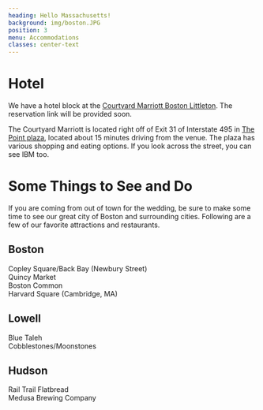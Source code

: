 ```yaml
---
heading: Hello Massachusetts!
background: img/boston.JPG
position: 3
menu: Accommodations
classes: center-text
---
```


# Hotel

We have a hotel block at the [Courtyard Marriott Boston Littleton](http://www.marriott.com/hotels/travel/boslt-courtyard-boston-littleton/). The reservation link will be provided soon.

The Courtyard Marriott is located right off of Exit 31 of Interstate 495 in [The Point plaza](http://www.thepoint495.com/), located about 15 minutes driving from the venue. The plaza has various shopping and eating options. If you look across the street, you can see IBM too.

# Some Things to See and Do

If you are coming from out of town for the wedding, be sure to make some time to see our great city of Boston and surrounding cities. Following are a few of our favorite attractions and restaurants.

## Boston

Copley Square/Back Bay (Newbury Street)  
Quincy Market  
Boston Common  
Harvard Square (Cambridge, MA)  

## Lowell

Blue Taleh  
Cobblestones/Moonstones  

## Hudson

Rail Trail Flatbread  
Medusa Brewing Company  

